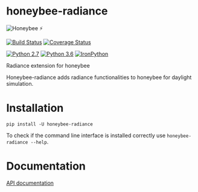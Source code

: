 # honeybee-radiance

![Honeybee](https://www.ladybug.tools/assets/img/honeybee.png) :zap:

[![Build Status](https://travis-ci.com/ladybug-tools/honeybee-radiance.svg?branch=master)](https://travis-ci.com/ladybug-tools/honeybee-radiance)
[![Coverage Status](https://coveralls.io/repos/github/ladybug-tools/honeybee-radiance/badge.svg?branch=master)](https://coveralls.io/github/ladybug-tools/honeybee-radiance)

[![Python
2.7](https://img.shields.io/badge/python-2.7-green.svg)](https://www.python.org/downloads/release/python-270/)
[![Python
3.6](https://img.shields.io/badge/python-3.6-blue.svg)](https://www.python.org/downloads/release/python-360/)
[![IronPython](https://img.shields.io/badge/ironpython-2.7-red.svg)](https://github.com/IronLanguages/ironpython2/releases/tag/ipy-2.7.8/)

Radiance extension for honeybee

Honeybee-radiance adds radiance functionalities to honeybee for daylight simulation.

# Installation

`pip install -U honeybee-radiance`

To check if the command line interface is installed correctly use `honeybee-radiance --help`.

# Documentation

[API documentation](https://www.ladybug.tools/honeybee-radiance/docs/)
